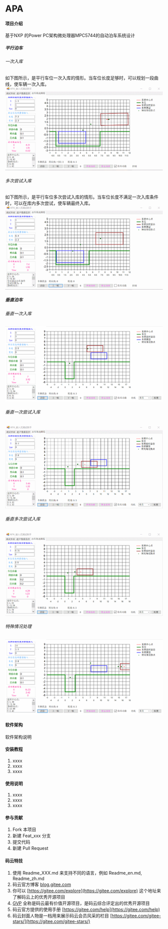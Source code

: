 # APA

#### 项目介绍
基于NXP 的Power PC架构微处理器MPC5744的自动泊车系统设计
##### 平行泊车
###### 一次入库
如下图所示，是平行车位一次入库的情形。当车位长度足够时，可以规划一段曲线，使车辆一次入库。
![平行泊车一次入库情形](./Doc/GIF/平行一次入库.gif)
###### 多次尝试入库
如下图所示，是平行车位多次尝试入库的情形。当车位长度不满足一次入库条件时，可以在库内多次尝试，使车辆最终入库。
![平行泊车多次尝试情形](./Doc/GIF/平行多次尝试.gif)
##### 垂直泊车
###### 垂直一次入库
![平行泊车多次尝试情形](./Doc/GIF/垂直一次入库.gif)
###### 垂直一次尝试入库
![平行泊车多次尝试情形](./Doc/GIF/垂直尝试一次入库.gif)
###### 垂直多次尝试入库
![平行泊车多次尝试情形](./Doc/GIF/垂直尝试多次入库.gif)
###### 特殊情况处理
![平行泊车多次尝试情形](./Doc/GIF/垂直特殊情况处理.gif)
#### 软件架构
软件架构说明


#### 安装教程

1. xxxx
2. xxxx
3. xxxx

#### 使用说明

1. xxxx
2. xxxx
3. xxxx

#### 参与贡献

1. Fork 本项目
2. 新建 Feat_xxx 分支
3. 提交代码
4. 新建 Pull Request


#### 码云特技

1. 使用 Readme\_XXX.md 来支持不同的语言，例如 Readme\_en.md, Readme\_zh.md
2. 码云官方博客 [blog.gitee.com](https://blog.gitee.com)
3. 你可以 [https://gitee.com/explore](https://gitee.com/explore) 这个地址来了解码云上的优秀开源项目
4. [GVP](https://gitee.com/gvp) 全称是码云最有价值开源项目，是码云综合评定出的优秀开源项目
5. 码云官方提供的使用手册 [https://gitee.com/help](https://gitee.com/help)
6. 码云封面人物是一档用来展示码云会员风采的栏目 [https://gitee.com/gitee-stars/](https://gitee.com/gitee-stars/)